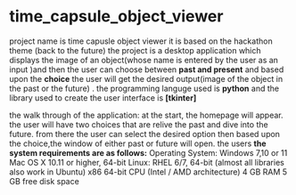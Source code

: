 # time_capsule_object_viewer
project name is time capusle object viewer
it is based on the hackathon theme (back to the future) 
the project is  a desktop application which displays the image of an object(whose name is entered by the user as an input )and then the user can choose between **past and present** and based upon  the **choice** the user will get the desired output(image of the object in the past or the future) .
the programming languge used is **python** and the library used to create the user interface is **[tkinter]**

the walk through of the application:
at the start, the homepage will appear.
the user will have two choices that are relive the past and dive into the future.
from there the user can select the desired option
then based upon the choice,the window of either past or future will open.
the users 
**the system requirements are as follows:**
Operating System:
Windows 7,10 or 11
Mac OS X 10.11 or higher, 64-bit
Linux: RHEL 6/7, 64-bit (almost all libraries also work in Ubuntu)
x86 64-bit CPU (Intel / AMD architecture)
4 GB RAM
5 GB free disk space
